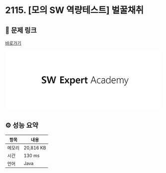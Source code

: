 # 2115. [모의 SW 역량테스트] 벌꿀채취

## 🔗 문제 링크

[바로가기](https://swexpertacademy.com/main/code/problem/problemDetail.do?contestProbId=AV5V4A46AdIDFAWu)

![SWEA 로고](../../images/swea.jpg)

## ⚙️ 성능 요약

| 항목   | 내용      |
| ------ | --------- |
| 메모리 | 20,816 KB |
| 시간   | 130 ms    |
| 언어   | Java      |
